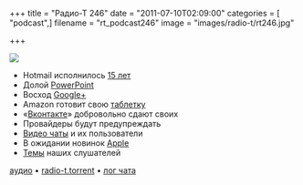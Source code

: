 +++
title = "Радио-Т 246"
date = "2011-07-10T02:09:00"
categories = [ "podcast",]
filename = "rt_podcast246"
image = "images/radio-t/rt246.jpg"

+++

![](https://radio-t.com/images/radio-t/rt246.jpg)

- Hotmail исполнилось [15 лет](http://internet.cnews.ru/news/line/index.shtml?2011/07/06/446620)
- Долой [PowerPoint](http://www.securitylab.ru/news/406211.php)
- Восход [Google+ ](http://www.stevestreeting.com/2011/07/04/google/)
- Amazon готовит свою [таблетку](http://thenextweb.com/mobile/2011/07/09/why-an-amazon-tablet-can-rival-the-ipad/?awesm=tnw.to_19uMs)
- «[Вконтакте](http://www.livejournal.ru/themes/id/31397)» добровольно сдают своих
- Провайдеры будут предупреждать
- [Видео чаты](http://www.readwriteweb.com/archives/do_consumers_really_want_video_calling.php?utm_source=feedburner&utm_medium=feed&utm_campai) и их пользователи
- В ожидании новинок [Apple](http://9to5mac.com/2011/07/07/apple-store-overnight-planned-for-july-13th-new-macbook-airs-and-lion-signage-awaits/)
- [Темы](/p/2011/07/05/prep-246/) наших слушателей

[аудио](https://archive.rucast.net/radio-t/media/rt_podcast246.mp3) • [radio-t.torrent](http://www.radio-t.com/torrents/rt_podcast246.mp3.torrent) • [лог чата](http://chat.radio-t.com/logs/radio-t-246.html)<audio src="https://archive.rucast.net/radio-t/media/rt_podcast246.mp3" preload="none"></audio>
